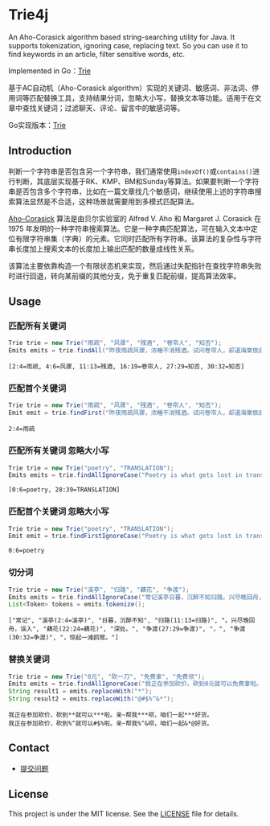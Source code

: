 # Trie4j

An Aho-Corasick algorithm based string-searching utility for Java. It supports tokenization, ignoring case, replacing text. So you can use it to find keywords in an article, filter sensitive words, etc.

Implemented in Go：[Trie](https://github.com/yihleego/trie)

基于AC自动机（Aho-Corasick algorithm）实现的关键词、敏感词、非法词、停用词等匹配替换工具，支持结果分词，忽略大小写，替换文本等功能。适用于在文章中查找关键词；过滤聊天、评论、留言中的敏感词等。

Go实现版本：[Trie](https://github.com/yihleego/trie)

## Introduction

判断一个字符串是否包含另一个字符串，我们通常使用`indexOf()`或`contains()`进行判断，其底层实现基于RK、KMP、BM和Sunday等算法。如果要判断一个字符串是否包含多个字符串，比如在一篇文章找几个敏感词，继续使用上述的字符串搜索算法显然是不合适，这种场景就需要用到多模式匹配算法。

[Aho–Corasick](http://cr.yp.to/bib/1975/aho.pdf) 算法是由贝尔实验室的 Alfred V. Aho 和 Margaret J. Corasick 在 1975 年发明的一种字符串搜索算法。它是一种字典匹配算法，可在输入文本中定位有限字符串集（字典）的元素。它同时匹配所有字符串。该算法的复杂性与字符串长度加上搜索文本的长度加上输出匹配的数量成线性关系。

该算法主要依靠构造一个有限状态机来实现，然后通过失配指针在查找字符串失败时进行回退，转向某前缀的其他分支，免于重复匹配前缀，提高算法效率。

## Usage

### 匹配所有关键词

```java
Trie trie = new Trie("雨疏", "风骤", "残酒", "卷帘人", "知否");
Emits emits = trie.findAll("昨夜雨疏风骤，浓睡不消残酒。试问卷帘人，却道海棠依旧。知否，知否？应是绿肥红瘦。");
```

```text
[2:4=雨疏, 4:6=风骤, 11:13=残酒, 16:19=卷帘人, 27:29=知否, 30:32=知否]
```

### 匹配首个关键词

```java
Trie trie = new Trie("雨疏", "风骤", "残酒", "卷帘人", "知否");
Emit emit = trie.findFirst("昨夜雨疏风骤，浓睡不消残酒。试问卷帘人，却道海棠依旧。知否，知否？应是绿肥红瘦。");
```

```text
2:4=雨疏
```

### 匹配所有关键词 忽略大小写

```java
Trie trie = new Trie("poetry", "TRANSLATION");
Emits emits = trie.findAllIgnoreCase("Poetry is what gets lost in translation.");
```

```text
[0:6=poetry, 28:39=TRANSLATION]
```

### 匹配首个关键词 忽略大小写

```java
Trie trie = new Trie("poetry", "TRANSLATION");
Emit emit = trie.findFirstIgnoreCase("Poetry is what gets lost in translation.");
```

```text
0:6=poetry
```

### 切分词

```java
Trie trie = new Trie("溪亭", "归路", "藕花", "争渡");
Emits emits = trie.findAllIgnoreCase("常记溪亭日暮，沉醉不知归路。兴尽晚回舟，误入藕花深处。争渡，争渡，惊起一滩鸥鹭。");
List<Token> tokens = emits.tokenize();
```

```text
["常记", "溪亭(2:4=溪亭)", "日暮，沉醉不知", "归路(11:13=归路)", "。兴尽晚回舟，误入", "藕花(22:24=藕花)", "深处。", "争渡(27:29=争渡)", "，", "争渡(30:32=争渡)", "，惊起一滩鸥鹭。"]
```

### 替换关键词

```java
Trie trie = new Trie("0元", "砍一刀", "免费拿", "免费领");
Emits emits = trie.findAllIgnoreCase("我正在参加砍价，砍到0元就可以免费拿啦。亲~帮我砍一刀呗，咱们一起免费领好货。");
String result1 = emits.replaceWith("*");
String result2 = emits.replaceWith("@#$%^&*");
```

```text
我正在参加砍价，砍到**就可以***啦。亲~帮我***呗，咱们一起***好货。
我正在参加砍价，砍到%^就可以#$%啦。亲~帮我%^&呗，咱们一起&*@好货。
```

## Contact

- [提交问题](https://github.com/yihleego/trie4j/issues)

## License

This project is under the MIT license. See the [LICENSE](LICENSE) file for details.
